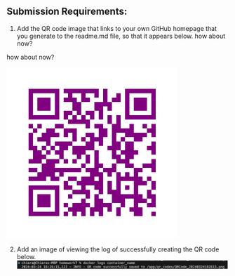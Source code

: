 ## Submission Requirements:

1. Add the QR code image that links to your own GitHub homepage that you generate to the readme.md file, so that it appears below.
how about now?

how about now?

![](qr_codes/QRCode_20240324182518.png)

2.  Add an image of viewing the log of successfully creating the QR code below.
![](log.png)

